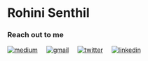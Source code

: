 # Rohini Senthil

<!--
**rohinivsenthil/rohinivsenthil** is a ✨ _special_ ✨ repository because its `README.md` (this file) appears on your GitHub profile.

Here are some ideas to get you started:

- 🔭 I’m currently working on ...
- 🌱 I’m currently learning ...
- 👯 I’m looking to collaborate on ...
- 🤔 I’m looking for help with ...
- 💬 Ask me about ...
- 📫 How to reach me: ...
- 😄 Pronouns: ...
- ⚡ Fun fact: ...
-->

### Reach out to me

[![medium](https://img.shields.io/badge/Medium-D2D1D1?logo=medium&style=for-the-badge)](https://medium.com/@rohinivsenthil) &nbsp; &nbsp; 
[![gmail](https://img.shields.io/badge/Gmail-ffcdd2?logo=gmail&style=for-the-badge)](rohinivsenthil@gmail.com) &nbsp; &nbsp; 
[![twitter](https://img.shields.io/badge/Twitter-D1CFFF?logo=twitter&style=for-the-badge)](https://twitter.com/rohvsenthil) &nbsp; &nbsp; 
[![linkedin](https://img.shields.io/badge/LinkedIn-8EBEFC?logo=linkedin&style=for-the-badge)](https://linkedin.com/in/rohinivsenthil)
